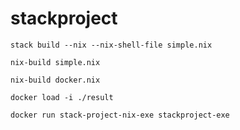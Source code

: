 # stackproject

    stack build --nix --nix-shell-file simple.nix

    nix-build simple.nix

    nix-build docker.nix

    docker load -i ./result

    docker run stack-project-nix-exe stackproject-exe
